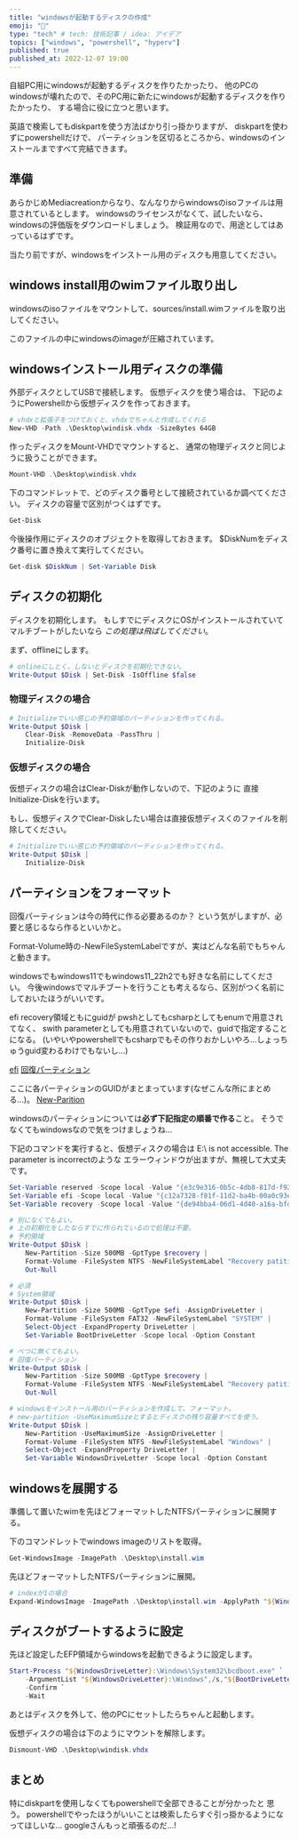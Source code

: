```yaml
---
title: "windowsが起動するディスクの作成"
emoji: "🕌"
type: "tech" # tech: 技術記事 / idea: アイデア
topics: ["windows", "powershell", "hyperv"]
published: true
published_at: 2022-12-07 19:00 
---
```


自組PC用にwindowsが起動するディスクを作りたかったり、
他のPCのwindowsが壊れたので、そのPC用に新たにwindowsが起動するディスクを作りたかったり、
する場合に役に立つと思います。

英語で検索してもdiskpartを使う方法ばかり引っ掛かりますが、
diskpartを使わずにpowershellだけで、
パーティションを区切るところから、windowsのインストールまですべて完結できます。

## 準備

あらかじめMediacreationからなり、なんなりからwindowsのisoファイルは用意されているとします。
windowsのライセンスがなくて、試したいなら、windowsの評価版をダウンロードしましょう。
検証用なので、用途としてはあっているはずです。

当たり前ですが、windowsをインストール用のディスクも用意してください。

## windows install用のwimファイル取り出し

windowsのisoファイルをマウントして、sources/install.wimファイルを取り出してください。

このファイルの中にwindowsのimageが圧縮されています。

## windowsインストール用ディスクの準備

外部ディスクとしてUSBで接続します。
仮想ディスクを使う場合は、
下記のようにPowershellから仮想ディスクを作っておきます。

```powershell
# vhdxと拡張子をつけておくと、vhdxでちゃんと作成してくれる
New-VHD -Path .\Desktop\windisk.vhdx -SizeBytes 64GB
```

作ったディスクをMount-VHDでマウントすると、
通常の物理ディスクと同じように扱うことができます。

```powershell
Mount-VHD .\Desktop\windisk.vhdx
```

下のコマンドレットで、どのディスク番号として接続されているか調べてください。
ディスクの容量で区別がつくはずです。

```powershell
Get-Disk
```

今後操作用にディスクのオブジェクトを取得しておきます。
\$DiskNumをディスク番号に置き換えて実行してください。

```powershell
Get-disk $DiskNum | Set-Variable Disk
```

## ディスクの初期化

ディスクを初期化します。
もしすでにディスクにOSがインストールされていてマルチブートがしたいなら
*この処理は飛ばしてください*。

まず、offlineにします。

```powershell
# onlineにしとく。しないとディスクを初期化できない。
Write-Output $Disk | Set-Disk -IsOffline $false 
```

### 物理ディスクの場合

```powershell
# Initializeでいい感じの予約領域のパーティションを作ってくれる。
Write-Output $Disk |
    Clear-Disk -RemoveData -PassThru |
    Initialize-Disk
```

### 仮想ディスクの場合

仮想ディスクの場合はClear-Diskが動作しないので、下記のように
直接Initialize-Diskを行います。

もし、仮想ディスクでClear-Diskしたい場合は直接仮想ディスくのファイルを削除してください。

```powershell
# Initializeでいい感じの予約領域のパーティションを作ってくれる。
Write-Output $Disk |
    Initialize-Disk
```

## パーティションをフォーマット

回復パーティションは今の時代に作る必要あるのか？
という気がしますが、必要と感じるなら作るといいかと。

Format-Volume時の-NewFileSystemLabelですが、実はどんな名前でもちゃんと動きます。

windowsでもwindows11でもwindows11_22h2でも好きな名前にしてください。
今後windowsでマルチブートを行うことも考えるなら、区別がつく名前にしておいたほうがいいです。

efi recovery領域ともにguidが pwshとしてもcsharpとしてもenumで用意されてなく、
swith parameterとしても用意されていないので、guidで指定することになる。
(いやいやpowershellでもcsharpでもその作りおかしいやろ...しょっちゅうguid変わるわけでもないし...)

[efi](https://learn.microsoft.com/ja-jp/windows-server/administration/windows-commands/set-id)
[回復パーティション](https://learn.microsoft.com/ja-jp/windows-hardware/manufacture/desktop/configure-uefigpt-based-hard-drive-partitions?view=windows-11)

ここに各パーティションのGUIDがまとまっています(なぜこんな所にまとめる...)。
[New-Parition](https://learn.microsoft.com/en-us/powershell/module/storage/new-partition?view=windowsserver2022-ps)


windowsのパーティションについては**必ず下記指定の順番で作る**こと。
そうでなくてもwindowsなので気をつけましょうね...

下記のコマンドを実行すると、仮想ディスクの場合は
E:\ is not accessible. The parameter is incorrectのような
エラーウィンドウが出ますが、無視して大丈夫です。

```powershell
Set-Variable reserved -Scope local -Value "{e3c9e316-0b5c-4db8-817d-f92df00215ae}" -Option Constant
Set-Variable efi -Scope local -Value "{c12a7328-f81f-11d2-ba4b-00a0c93ec93b}" -Option Constant
Set-Variable recovery -Scope local -Value "{de94bba4-06d1-4d40-a16a-bfd50179d6ac}" -Option Constant

# 別になくてもよい。
# 上の初期化をしたならすでに作られているので処理は不要。
# 予約領域
Write-Output $Disk |
    New-Partition -Size 500MB -GptType $recovery |
    Format-Volume -FileSystem NTFS -NewFileSystemLabel "Recovery patition" |
    Out-Null

# 必須
# System領域
Write-Output $Disk |
    New-Partition -Size 500MB -GptType $efi -AssignDriveLetter |
    Format-Volume -FileSystem FAT32 -NewFileSystemLabel "SYSTEM" |
    Select-Object -ExpandProperty DriveLetter |
    Set-Variable BootDriveLetter -Scope local -Option Constant

# べつに無くてもよい。
# 回復パーティション
Write-Output $Disk |
    New-Partition -Size 500MB -GptType $recovery |
    Format-Volume -FileSystem NTFS -NewFileSystemLabel "Recovery patition" |
    Out-Null

# windowsをインストール用のパーティションを作成して、フォーマット。
# new-partition -UseMaximumSizeとするとディスクの残り容量すべてを使う。
Write-Output $Disk | 
    New-Partition -UseMaximumSize -AssignDriveLetter |
    Format-Volume -FileSystem NTFS -NewFileSystemLabel "Windows" |
    Select-Object -ExpandProperty DriveLetter |
    Set-Variable WindowsDriveLetter -Scope local -Option Constant
```

## windowsを展開する

準備して置いたwimを先ほどフォーマットしたNTFSパーティションに展開する。

下のコマンドレットでwindows imageのリストを取得。

```powershell
Get-WindowsImage -ImagePath .\Desktop\install.wim
```

先ほどフォーマットしたNTFSパーティションに展開。

```powershell
# indexが1の場合
Expand-WindowsImage -ImagePath .\Desktop\install.wim -ApplyPath "${WindowsDriveLetter}:\" -Index 1
```

## ディスクがブートするように設定

先ほど設定したEFP領域からwindowsを起動できるように設定します。

```powershell
Start-Process "${WindowsDriveLetter}:\Windows\System32\bcdboot.exe" `
    -ArgumentList "${WindowsDriveLetter}:\Windows",/s,"${BootDriveLetter}:",/f,UEFI `
    -Confirm `
    -Wait
```

あとはディスクを外して、他のPCにセットしたらちゃんと起動します。

仮想ディスクの場合は下のようにマウントを解除します。

```powershell
Dismount-VHD .\Desktop\windisk.vhdx
```

## まとめ

特にdiskpartを使用しなくてもpowershellで全部できることが分かったと
思う。
powershellでやったほうがいいことは検索したらすぐ引っ掛かるようになってほしいな...
googleさんもっと頑張るのだ...!
